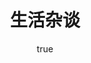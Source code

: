 ---
pageComponent:
  name: Catalogue
  data:
    path: 04.生活杂谈
    imgUrl: /img/other.png
    description: 记录生活
title: 生活杂谈
permalink: /life/cook/
sidebar: false
article: false
comment: false
editLink: false
author:
  name: pursuit
  link: https://github.com/unique-pure
---